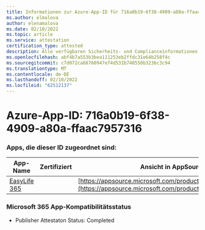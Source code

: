 ```yaml
---
title: Informationen zur Azure-App-ID für 716a0b19-6f38-4909-a80a-ffaac7957316
ms.author: elmalova
author: elenamalova
ms.date: 02/10/2022
ms.topic: article
ms.service: attestation
certification_type: attested
description: Alle verfügbaren Sicherheits- und Complianceinformationen für 716a0b19-6f38-4909-a80a-ffaac7957316.
ms.openlocfilehash: abf4b7a553b3bea111253eb2ffdc31e64b258f4c
ms.sourcegitcommit: c7d072ca68760947ef4d531b740550b3236c3c94
ms.translationtype: MT
ms.contentlocale: de-DE
ms.lasthandoff: 02/10/2022
ms.locfileid: "62512137"
---
```

# <a name="azure-app-id-716a0b19-6f38-4909-a80a-ffaac7957316"></a>Azure-App-ID: 716a0b19-6f38-4909-a80a-ffaac7957316


### <a name="apps-associated-with-this-id"></a>Apps, die dieser ID zugeordnet sind:
| **App-Name** | **Zertifiziert** | **Ansicht in AppSource** |
|--------------|---------------|-----------------------|
| [EasyLife 365](https://docs.microsoft.com/microsoft-365-app-certification/forward/WA200003697) |  | [https://appsource.microsoft.com/product/office/WA200003697](https://appsource.microsoft.com/product/office/WA200003697) |

### <a name="microsoft-365-app-compliance-status"></a>Microsoft 365 App-Kompatibilitätsstatus
- Publisher Attestaton Status: Completed
